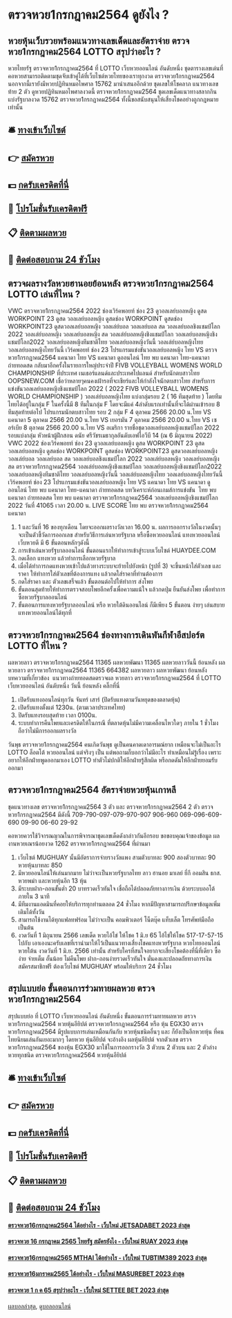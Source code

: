 # ตรวจหวย1กรกฎาคม2564 ดูยังไง ?
## หวยหุ้นเว็บรวยพร้อมแนวทางเลขเด็ดและอัตราจ่าย ตรวจหวย1กรกฎาคม2564 LOTTO สรุปว่าอะไร ?
หวยไทยรัฐ ตรวจหวย1กรกฎาคม2564 ที่ LOTTO เว็บหวยออนไลน์ อันดับหนึ่ง ชุดตารางเลขเด่นที่คอหวยสามารถติดตามชุดจับเข้าคู่ได้ที่เว็บไซต์หวยไทยของเราทุกงวด ตรวจหวย1กรกฎาคม2564 นอกจากนี้เรายังมีหวยปฏิทินหมอไพศาล 15762 มานำเสนออีกด้วย ชุดเลขให้โชคลาภ แนวทางเลขท้าย 2 ตัว ดูหวยปฏิทินหมอไพศาลงวดนี้ ตรวจหวย1กรกฎาคม2564 ชุดเลขเด็ดแนวทางสลากกินแบ่งรัฐบาลงวด 15762 ตรวจหวย1กรกฎาคม2564 ทั้งนี้ขอสนับสนุนให้เสี่ยงโชคอย่างถูกกฎหมายเท่านั้น

## 🛎 [ทางเข้าเว็บไซต์](https://bit.ly/3BG5bNw)
## 👉 [สมัครหวย](https://bit.ly/3BG5bNw)
## 💵 [กดรับเครดิตที่นี่](https://bit.ly/3C3mvgS)
## 👑 [โปรโมชั่นรับเครดิตฟรี](https://bit.ly/3C3mvgS)
## 📋 [ติดตามผลหวย](https://bit.ly/3C3mvgS)
## 📱 [ติดต่อสอบถาม 24 ชัวโมง](https://bit.ly/3C3mvgS)

## ตรวจผลรางวัลหวยฮานอยย้อนหลัง ตรวจหวย1กรกฎาคม2564 LOTTO เล่นที่ไหน ?
VWC ตรวจหวย1กรกฎาคม2564 2022 ช่องเวิร์คพอยท์ ช่อง 23 ดูวอลเลย์บอลหญิง ดูสด WORKPOINT 23 ดูสด วอลเลย์บอลหญิง ดูสดช่อง WORKPOINT ดูสดช่อง WORKPOINT23 ดูสดวอลเลย์บอลหญิง วอลเล่ย์บอล วอลเลย์บอล สด วอลเลย์บอลชิงแชมป์โลก 2022 วอลเล่ย์บอลหญิง วอลเลย์บอลหญิง สด วอลเล่ย์บอลหญิงชิงแชมป์โลก วอลเลย์บอลหญิงชิงแชมป์โลก2022 วอลเลย์บอลหญิงทีมชาติไทย วอลเลย์บอลหญิงวันนี้ วอลเล่ย์บอลหญิงไทย วอลเลย์บอลหญิงไทยวันนี้ เวิร์คพอยท์ ช่อง 23 โปรแกรมแข่งขันวอลเลย์บอลหญิง ไทย VS ตรวจหวย1กรกฎาคม2564 แคนาดา ไทย VS แคนาดา ดูออนไลน์ ไทย พบ แคนาดา ไทย-แคนาดา ถ่ายทอดสด
กลับมาอีกครั้งในรายการใหญ่ประจำปี FIVB VOLLEYBALL WOMENS WORLD CHAMPIONSHIP ที่ประเทศ เนเธอร์แลนด์และประเทศโปแลนด์ สำหรับนักตบสาวไทย OOPSNEW.COM เชื่อว่าหลายๆคนคงเฝ้ารอที่จะเชียร์และให้กำลังใจนักตบสาวไทย สำหรับการแข่งขันวอลเลย์บอลหญิงชิงแชมป์โลก 2022 ( 2022 FIVB VOLLEYBALL WOMENS WORLD CHAMPIONSHIP )
วอลเล่ย์บอลหญิงไทย แบ่งกลุ่มรอบ 2 ( 16 ทีมสุดท้าย ) โดยทีมไทยได้อยู่ในกลุ่ม F ในครั้งนี้มี 8 ทีมในกลุ่ม F โดยจะมีแค่ 4​ ลำดับแรกเท่านั้นที่จะได้ผ่านเข้ารอบ 8 ทีมสุดท้ายต่อไป
โปรแกรมนักตบสาวไทย รอบ 2 กลุ่ม F
4 ตุลาคม 2566 20.00 น.ไทย VS แคนาดา
5 ตุลาคม 2566 20.00 น.ไทย VS เยอรมัน
7 ตุลาคม 2566 20.00 น.ไทย VS เซอร์เบีย
8 ตุลาคม 2566 20.00 น.ไทย VS อเมริกา
รายชื่อชุดวอลเลย์บอลหญิงแชมป์โลก 2022 รอบแบ่งกลุ่ม
หัวหน้าผู้ฝึกสอน ดนัย ศรีวัชรเมธากุลอันดับเอฟไอวีบี 14 (ณ 6 มิถุนายน 2022)
VWC 2022 ช่องเวิร์คพอยท์ ช่อง 23 ดูวอลเลย์บอลหญิง ดูสด WORKPOINT 23 ดูสด วอลเลย์บอลหญิง ดูสดช่อง WORKPOINT ดูสดช่อง WORKPOINT23 ดูสดวอลเลย์บอลหญิง วอลเล่ย์บอล วอลเลย์บอล สด วอลเลย์บอลชิงแชมป์โลก 2022 วอลเล่ย์บอลหญิง วอลเลย์บอลหญิง สด ตรวจหวย1กรกฎาคม2564 วอลเล่ย์บอลหญิงชิงแชมป์โลก วอลเลย์บอลหญิงชิงแชมป์โลก2022 วอลเลย์บอลหญิงทีมชาติไทย วอลเลย์บอลหญิงวันนี้ วอลเล่ย์บอลหญิงไทย วอลเลย์บอลหญิงไทยวันนี้ เวิร์คพอยท์ ช่อง 23 โปรแกรมแข่งขันวอลเลย์บอลหญิง ไทย VS แคนาดา ไทย VS แคนาดา ดูออนไลน์ ไทย พบ แคนาดา ไทย-แคนาดา ถ่ายทอดสด
บทวิเคราะห์ก่อนเกมส์การแข่งขัน  ไทย พบ แคนาดา
ถ่ายทอดสด ไทย พบ แคนาดา ตรวจหวย1กรกฎาคม2564 วอลเลย์บอลหญิงชิงแชมป์โลก 2022 วันที่ 41065 เวลา 20.00 น.
LIVE SCORE ไทย พบ ตรวจหวย1กรกฎาคม2564 แคนาดา
1. 1 และวันที่ 16 ของทุกเดือน โดยจะออกผลรางวัลเวลา 16.00 น. ผลการออกรางวัลในงวดนั้นๆจะเป็นตัวชี้วัดการออกเลข สำหรับวิธีการเล่นหวยรัฐบาล หรือซื้อหวยออนไลน์ แทงหวยออนไลน์ เว็บหวยดี มี 6 ขั้นตอนหลักๆดังนี้
2. การเข้าเล่นหวยรัฐบาลออนไลน์ ขั้นตอนแรกให้ทำการเข้าสู่ระบบเว็บไซต์ HUAYDEE.COM
3. กดเลือก แทงหวย แล้วทำการเลือกหวยรัฐบาล
4. เมื่อได้ทำการกดแทงหวยเข้าไปแล้วทางระบบจะย้ายไปยังหน้า (รูปที่ 3) จะขึ้นหน้าใส่ตัวเลข และ ราคา ให้ทำการใส่ตัวเลขที่ต้องการแทง แล้วกดใส่ราคาที่ท่านต้องการ
5. กดใส่ราคา และ ตัวเลขเสร็จแล้ว ขั้นตอนต่อไปให้ทำการ ส่งโพย
6. ขั้นตอนสุดท้ายให้ทำการตรวจสอบโพยอีกครั้งเพื่อความแน้ใจ แล้วกดปุ่ม ยืนยันส่งโพย เพื่อทำการซื้อหวยรัฐบาลออนไลน์
7. ขั้นตอนการแทงหวยรัฐบาลออนไลน์ หรือ หวยใต้ดินออนไลน์ ก็มีเพียง 5 ขั้นตอน ง่ายๆ เล่นสบาย แทงหวยออนไลน์ได้ทุกที่

## ตรวจหวย1กรกฎาคม2564 ช่องทางการเดินพันกีฬาอีสปอร์ต LOTTO ที่ไหน ?
ผลหวยลาว ตรวจหวย1กรกฎาคม2564 11365 ผลหวยพัฒนา 11365 ผลหวยลาววันนี้ ย้อนหลัง
ผลหวยลาว ตรวจหวย1กรกฎาคม2564 11365 664382
 ผลหวยลาว ผลหวยพัฒนา ย้อนหลัง 
บทความที่เกี่ยวข้อง
 แนวทางถ่ายทอดสดตรวจผล หวยลาว ตรวจหวย1กรกฎาคม2564 ที่ LOTTO เว็บหวยออนไลน์ อันดับหนึ่ง วันนี้ ย้อนหลัง คลิ๊กที่นี่  
1. เปิดรับแทงออนไลน์ทุกวัน จันทร์ เสาร์ (ปิดรับแทงตามวันหยุดของตลาดหุ้น)
2. เปิดรับแทงตั้งแต่ 1230น. (ตามเวลาประเทศไทย)
3. ปิดรับแทงรอบสุดท้าย เวลา 0100น.
4. ระบบทำการคืนโพยและเครดิตให้ในกรณี ที่ตลาดหุ้นไม่มีความเคลื่อนไหวใดๆ ภายใน 1 ชั่วโมง ถือว่าไม่มีการออกผลรางวัล

วันพุธ ตรวจหวย1กรกฎาคม2564 คนเกิดวันพุธ ดูเป็นคนคาดเดาอารมณ์ยาก เหมือนจะไม่เป็นอะไร LOTTO ล็อตโต้ หวยออนไลน์ แต่จริงๆ เป็น แต่พอถามก็บอกว่าไม่มีอะไร ทำเหมือนไม่รู้เรื่อง เพราะอยากให้อีกฝ่ายพูดออกมาเอง LOTTO ทำตัวไม่ปกติให้อีกฝ่ายรู้สึกผิด หรือกดดันให้อีกฝ่ายยอมรับออกมา

## ตรวจหวย1กรกฎาคม2564 อัตราจ่ายหวยหุ้นเกาหลี
ชุดแนวทางเลข ตรวจหวย1กรกฎาคม2564 3 ตัว และ ตรวจหวย1กรกฎาคม2564 2 ตัว ตรวจหวย1กรกฎาคม2564 มีดังนี้
709-790-097-079-970-907
906-960
069-096-609-690
09-90
06-60
29-92

คอหวยควรใช้วิจารณญาณในการพิจารณาชุดเลขเด็ดดังกล่าวกันอีกรอบ
ขอขอบคุณเจ้าของข้อมูล
ผลงานหวยเณรน้อยงวด 1262 ตรวจหวย1กรกฎาคม2564 ที่ผ่านมา
1. เว็บไซต์ MUGHUAY นั้นมีอัตราการจ่ายรางวัลแพง สามตัวบาทละ 900 สองตัวบาทละ 90 หวยหุ้นบาทละ 850
2. มีหวยออนไลน์ให้เล่นมากมาย ไม่ว่าจะเป็นหวยรัฐบาลไทย ลาว ฮานอย มาเลย์ ยี่กี ออมสิน ธกส. หวยพม่า และหวยหุ้นอีก 13 หุ้น
3. มีระบบฝาก-ถอนขั้นต่ำ 20 บาทรวดเร็วทันใจ เชื่อถือได้ปลอดภัยทางการเงิน ด้วยระบบออโต้ ภายใน 3 นาที
4. มีทีมงานแอดมินที่คอยให้บริการทุกท่านตลอด 24 ชั่วโมง หากมีปัญหาสามารถปรึกษาข้อมูลเพิ่มเติมได้ทั้งวัน
5. สามารถใช้งานได้ทุกแฟลทฟร์อม ไม่ว่าจะเป็น คอมพิวเตอร์ โน็ตบุ๊ค แท็บเล็ต โทรศัพท์มือถือ เป็นต้น
6. งวดวันที่ 1 มิถุนายน 2566 เลขเด็ด หวยไอ้ไข่ ให้โชค 1 มิ.ย 65 ไอ้ไข่ให้โชค 517-17-57-15 ไปกับ เอาเองนะครับเลขที่เรานำมาให้ไว้เป็นแนวทางเสี่ยงโชคแทงหวยรัฐบาล หวยไทยออนไลน์ หวยใต้น งวดวันที่ 1 มิ.ย. 2566 เท่านั้น สำหรับใครที่สนใจอยากจะเสี่ยงโชคต้องที่นี่ที่เดียว ซื้อง่าย จ่ายเต็ม อั้นน้อย ไม่คืนโพย ฝาก-ถอนง่ายรวดเร็วทันใจ มั่นคงและปลอดถัยทางการเงิน สมัครสมาชิกฟรี ต้องเว็บไซต์ MUGHUAY พร้อมให้บริการ 24 ชั่วโมง

## สรุปแบบย่อ ขั้นตอนการร่วมทายผลหวย ตรวจหวย1กรกฎาคม2564
สรุปแบบย่อ ที่ LOTTO เว็บหวยออนไลน์ อันดับหนึ่ง ขั้นตอนการร่วมทายผลหวย ตรวจหวย1กรกฎาคม2564 หวยหุ้นอียิปต์ ตรวจหวย1กรกฎาคม2564 หรือ หุ้น EGX30 ตรวจหวย1กรกฎาคม2564 มีรูปแบบการเล่นเหมือนกันกับ หวยหุ้นชนิดอื่นๆ และ ก็ยังเป็นอีกหวยหุ้น ที่คนไทยนิยมเล่นกันเยอะมากๆ โดยหวย หุ้นอียิปต์ จะอ้างอิง ผลหุ้นอียิปต์ จากตัวเลข ตรวจหวย1กรกฎาคม2564 ของหุ้น EGX30 มาใช้ในการออกรางวัล 3 ตัวบน 2 ตัวบน และ 2 ตัวล่าง หวยทุกชนิด ตรวจหวย1กรกฎาคม2564 หวยหุ้นอียิปต์

## 🛎 [ทางเข้าเว็บไซต์](https://bit.ly/3BG5bNw)
## 👉 [สมัครหวย](https://bit.ly/3BG5bNw)
## 💵 [กดรับเครดิตที่นี่](https://bit.ly/3C3mvgS)
## 👑 [โปรโมชั่นรับเครดิตฟรี](https://bit.ly/3C3mvgS)
## 📋 [ติดตามผลหวย](https://bit.ly/3C3mvgS)
## 📱 [ติดต่อสอบถาม 24 ชัวโมง](https://bit.ly/3C3mvgS)

#### [ตรวจหวย16กรกฎาคม2564 ได้อย่างไร - เว็บใหม่ JETSADABET 2023 ล่าสุด](https://atom.io/themes/ตรวจหวย16กรกฎาคม2564%20ได้อย่างไร%20-%20เว็บใหม่%20jetsadabet%202023%20ล่าสุด)
#### [ตรวจหวย 16 กรกฎาคม 2565 ไทยรัฐ สมัครยังไง - เว็บใหม่ RUAY 2023 ล่าสุด](https://atom.io/themes/ตรวจหวย%2016%20กรกฎาคม%202565%20ไทยรัฐ%20สมัครยังไง%20-%20เว็บใหม่%20ruay%202023%20ล่าสุด)
#### [ตรวจหวย16กรกฎาคม2565 MTHAI ได้อย่างไร - เว็บใหม่ TUBTIM389 2023 ล่าสุด](https://atom.io/themes/ตรวจหวย16กรกฎาคม2565%20mthai%20ได้อย่างไร%20-%20เว็บใหม่%20tubtim389%202023%20ล่าสุด)
#### [ตรวจหวย16มกราคม2565 ได้อย่างไร - เว็บใหม่ MASUREBET 2023 ล่าสุด](https://atom.io/themes/ตรวจหวย16มกราคม2565%20ได้อย่างไร%20-%20เว็บใหม่%20masurebet%202023%20ล่าสุด)
#### [ตรวจหวย 1 ก ค 65 สรุปว่าอะไร - เว็บใหม่ SETTEE BET 2023 ล่าสุด](https://atom.io/themes/ตรวจหวย%201%20ก%20ค%2065%20สรุปว่าอะไร%20-%20เว็บใหม่%20settee%20bet%202023%20ล่าสุด)

[ผลบอลล่าสุด](https://siamsport.tv "ผลบอลล่าสุด"), [ดูบอลออนไลน์](https://siamsport.tv/ดูบอลสด "ดูบอลออนไลน์")